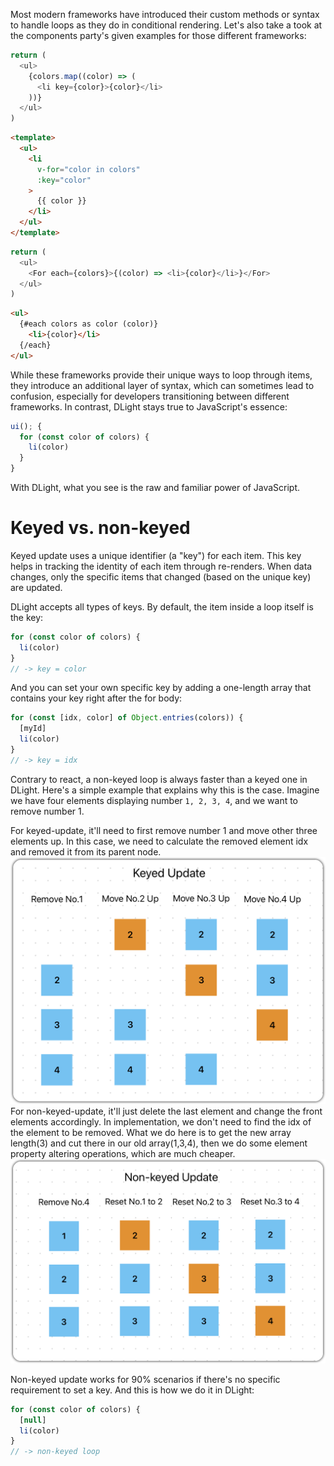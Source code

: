 Most modern frameworks have introduced their custom methods or syntax to handle loops as they do in conditional rendering. Let's also take a took at the components party's given examples for those different frameworks:

```js [react]
return (
  <ul>
    {colors.map((color) => (
      <li key={color}>{color}</li>
    ))}
  </ul>
)
```

```html [vue]
<template>
  <ul>
    <li
      v-for="color in colors"
      :key="color"
    >
      {{ color }}
    </li>
  </ul>
</template>
```

```js [solid]
return (
  <ul>
    <For each={colors}>{(color) => <li>{color}</li>}</For>
  </ul>
)
```

```html [svelte]
<ul>
  {#each colors as color (color)}
    <li>{color}</li>
  {/each}
</ul>
```

While these frameworks provide their unique ways to loop through items, they introduce an additional layer of syntax, which can sometimes lead to confusion, especially for developers transitioning between different frameworks. In contrast, DLight stays true to JavaScript's essence:

```js [dlight]
ui(); {
  for (const color of colors) {
    li(color)
  }
}
```

With DLight, what you see is the raw and familiar power of JavaScript.

# Keyed vs. non-keyed
Keyed update uses a unique identifier (a "key") for each item. This key helps in tracking the identity of each item through re-renders. When data changes, only the specific items that changed (based on the unique key) are updated.

DLight accepts all types of keys. By default, the item inside a loop itself is the key:
```js
for (const color of colors) {
  li(color)
}
// -> key = color
```
And you can set your own specific key by adding a one-length array that contains your key right after the for body:
```js
for (const [idx, color] of Object.entries(colors)) { 
  [myId]
  li(color)
}
// -> key = idx
```
Contrary to react, a non-keyed loop is always faster than a keyed one in DLight. Here's a simple example that explains why this is the case. Imagine we have four elements displaying number `1, 2, 3, 4`, and we want to remove number 1.

For keyed-update, it'll need to first remove number 1 and move other three elements up. In this case, we need to calculate the removed element idx and removed it from its parent node.
![keyed-update](../imgs/keyed-update.png "keyed-update")
For non-keyed-update, it'll just delete the last element and change the front elements accordingly. In implementation, we don't need to find the idx of the element to be removed. What we do here is to get the new array length(3) and cut there in our old array(1,3,4), then we do some element property altering operations, which are much cheaper.
![non-keyed-update](../imgs/non-keyed-update.png "non-keyed-update")

Non-keyed update works for 90% scenarios if there's no specific requirement to set a key. And this is how we do it in DLight:
```js
for (const color of colors) { 
  [null]
  li(color)
} 
// -> non-keyed loop
```
